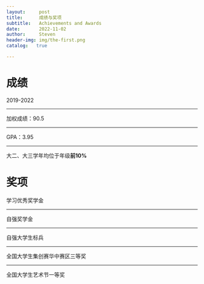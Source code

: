 ```yaml
---
layout:     post
title:      成绩与奖项
subtitle:   Achievements and Awards
date:       2022-11-02
author:     Steven
header-img: img/the-first.png
catalog:   true

---
```

# 成绩
2019-2022
***
加权成绩：90.5
***
GPA：3.95
***
大二、大三学年均位于年级**前10%**

# 奖项
学习优秀奖学金
***
自强奖学金
***
自强大学生标兵
***
全国大学生集创赛华中赛区三等奖
***
全国大学生艺术节一等奖
